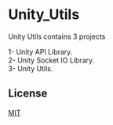 # Unity_Utils

Unity Utils contains 3 projects

1- Unity API Library. \
2- Unity Socket IO Library.\
3- Unity Utils.

## License
[MIT](https://choosealicense.com/licenses/mit/)
